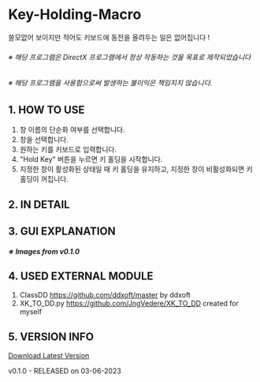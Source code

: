# Key-Holding-Macro
쓸모없어 보이지만 적어도 키보드에 동전을 올려두는 일은 없어집니다 !

###### _※ 해당 프로그램은 DirectX 프로그램에서 정상 작동하는 것을 목표로 제작되었습니다_
###### _※ 해당 프로그램을 사용함으로써 발생하는 불이익은 책임지지 않습니다._


## 1. HOW TO USE
1. 창 이름의 단순화 여부를 선택합니다.
2. 창을 선택합니다.
3. 원하는 키를 키보드로 입력합니다.
4. "Hold Key" 버튼을 누르면 키 홀딩을 시작합니다.
5. 지정한 창이 활성화된 상태일 때 키 홀딩을 유지하고, 지정한 창이 비활성화되면 키 홀딩이 꺼집니다.

## 2. IN DETAIL

## 3. GUI EXPLANATION
##### ※ Images from v0.1.0


## 4. USED EXTERNAL MODULE

1. ClassDD https://github.com/ddxoft/master by ddxoft
2. XK_TO_DD.py https://github.com/JngVedere/XK_TO_DD created for myself

## 5. VERSION INFO
[Download Latest Version](https://github.com/JngVedere/Key-Holding-Macro/releases/tag/latest)

v0.1.0 - RELEASED on 03-06-2023
